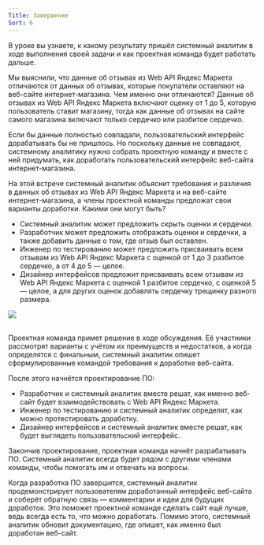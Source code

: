 ```yaml
---
Title: Завершение
Sort: 6
---
```


В уроке вы узнаете, к какому результату пришёл системный аналитик в ходе выполнения своей задачи и как проектная команда будет работать дальше.

Мы выяснили, что данные об отзывах из Web API Яндекс Маркета отличаются от данных об отзывах, которые покупатели оставляют на веб-сайте интернет-магазина. Чем именно они отличаются? Данные об отзывах из Web API Яндекс Маркета включают оценку от 1 до 5, которую пользователь ставит магазину, тогда как данные об отзывах на сайте самого магазина включают только сердечко или разбитое сердечко.

Если бы данные полностью совпадали, пользовательский интерфейс дорабатывать бы не пришлось. Но поскольку данные не совпадают, системному аналитику нужно собрать проектную команду и вместе с ней придумать, как доработать пользовательский интерфейс веб-сайта интернет-магазина.

На этой встрече системный аналитик объяснит требования и различия в данных об отзывах из Web API Яндекс Маркета и на веб-сайте интернет-магазина, а члены проектной команды предложат свои варианты доработки. Какими они могут быть?
- Системный аналитик может предложить скрыть оценки и сердечки.
- Разработчик может предложить отображать оценки и сердечки, а также добавить данные о том, где отзыв был оставлен.
- Инженер по тестированию может предложить присваивать всем отзывам из Web API Яндекс Маркета с оценкой от 1 до 3 разбитое сердечко, а от 4 до 5 — целое.
- Дизайнер интерфейсов предложит присваивать всем отзывам из Web API Яндекс Маркета с оценкой 1 разбитое сердечко, с оценкой 5 — целое, а для других оценок добавлять сердечку трещинку разного размера.

<img src="%base_url%/images/FT-L06-01_1654064445.png"/>
<br><br>

Проектная команда примет решение в ходе обсуждения. Её участники рассмотрят варианты с учётом их преимуществ и недостатков, а когда определятся с финальным, системный аналитик опишет сформулированные командой требования к доработке веб-сайта.

После этого начнётся проектирование ПО:
- Разработчик и системный аналитик вместе решат, как именно веб-сайт будет взаимодействовать с Web API Яндекс Маркета.
- Инженер по тестированию и системный аналитик определят, как можно протестировать доработку.
- Дизайнер интерфейсов и системный аналитик вместе решат, как будет выглядеть пользовательский интерфейс.

Закончив проектирование, проектная команда начнёт разрабатывать ПО. Системный аналитик всегда будет рядом с другими членами команды, чтобы помогать им и отвечать на вопросы.

Когда разработка ПО завершится, системный аналитик продемонстрирует пользователям доработанный интерфейс веб-сайта и соберёт обратную связь — комментарии и идеи для будущих доработок. Это поможет проектной команде сделать сайт ещё лучше, ведь всегда есть то, что можно доработать. Помимо этого, системный аналитик обновит документацию, где опишет, как именно был доработан веб-сайт.